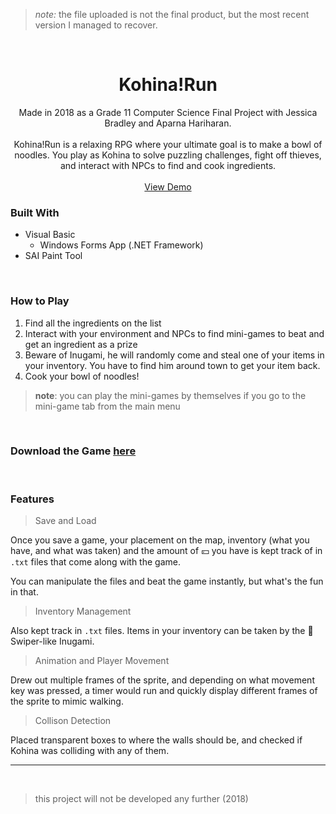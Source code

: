 > *note:* the file uploaded is not the final product, but the most recent version I managed to recover.

<br/>

<h1 align="center"> Kohina!Run</h1>

<p align="center">
    Made in 2018 as a Grade 11 Computer Science Final Project with Jessica Bradley and Aparna Hariharan.
    <br/>
    <br/>
    Kohina!Run is a relaxing RPG where your ultimate goal is to make a bowl of noodles. You play as Kohina to solve puzzling challenges, fight off thieves, and interact with NPCs to find and cook ingredients.
	<br/>
    <br/>
    <a href="https://github.com/KohinaTheCat/Kohina-Run/releases/tag/1.0.0">View Demo</a>
  </p>

### Built With

- Visual Basic
  - Windows Forms App (.NET Framework)
- SAI Paint Tool

<br/>

### How to Play

1. Find all the ingredients on the list
2. Interact with your environment and NPCs to find mini-games to beat and get an ingredient as a prize
3. Beware of Inugami, he will randomly come and steal one of your items in your inventory. You have to find him around town to get your item back. 
4. Cook your bowl of noodles!

> **note**: you can play the mini-games by themselves if you go to the mini-game tab from the main menu

<br/>

### **Download the Game [here](https://github.com/KohinaTheCat/Kohina-Run/releases/tag/1.0.0)**

<br/>

### Features

> Save and Load

Once you save a game, your placement on the map, inventory (what you have, and what was taken) and the amount of :yen: you have is kept track of in `.txt` files that come along with the game.

You can manipulate the files and beat the game instantly, but what's the fun in that.

> Inventory Management

Also kept track in `.txt` files. Items in your inventory can be taken by the :fox_face: Swiper-like Inugami. 

> Animation and Player Movement

Drew out multiple frames of the sprite, and depending on what movement key was pressed, a timer would run and quickly display different frames of the sprite to mimic walking. 

> Collison Detection

Placed transparent boxes to where the walls should be, and checked if Kohina was colliding with any of them.  

<hr/>

<br/>

> this project will not be developed any further (2018)

<br/>